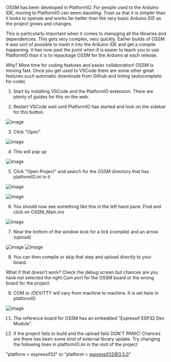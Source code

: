 OSSM has been developed in PlatformIO.  For people used to the Arduino IDE, moving to PlatformIO can seem daunting.  Trust us that it is simpler than it looks to operate and works far better than the very basic Arduino IDE as the project grows and changes.  

This is particularly important when it comes to managing all the libraries and dependencies. This gets very complex, very quickly. Earlier builds of OSSM it was sort of possible to mash it into the Arduino IDE and get a compile happening.  It has now past the point when it is easier to teach you to use PlatformIO than it is to repackage OSSM for the Arduino at each release. 

Why? More time for coding features and easier collaboration! OSSM is moving fast. Once you get used to VSCode there are some other great features such automatic downloads from Github and linting (autocomplete for code). 

1. Start by installing VSCode and the PlatformIO extension. There are plenty of guides for this on the web.  

2. Restart VSCode wait until PlatformIO has started and look on the sidebar for this button.

![image](https://user-images.githubusercontent.com/93972925/156351539-54a612fd-0b9b-46cb-9e86-2bab2eb65418.png)

3. Click "Open"

![image](https://user-images.githubusercontent.com/93972925/156351747-962b3f88-e07f-4b68-8da9-99085e6ee636.png)

4. This will pop up 

![image](https://user-images.githubusercontent.com/93972925/156351872-008e57a4-5e65-40f8-b65c-b663318317d8.png)

5. Click "Open Project" and search for the OSSM directory that has platformIO.ini in it

![image](https://user-images.githubusercontent.com/93972925/156352091-867148c0-e9bd-47fa-a4e9-7c99c8fce5b1.png)

![image](https://user-images.githubusercontent.com/93972925/156352222-e3c6c412-248e-40d5-9e7c-d3a895dd0db7.png)

6. You should now see something like this in the left hand pane.  Find and click on OSSM_Main.ino 

![image](https://user-images.githubusercontent.com/93972925/156352408-50a43fbc-9e38-4adf-a4b0-95a6e753903b.png)

7. Near the bottom of the window look for a tick (compile) and an arrow (upload) 

![image](https://user-images.githubusercontent.com/93972925/156352661-123d795b-342c-4f83-82c3-ac54d51d7e2b.png) ![image](https://user-images.githubusercontent.com/93972925/156352700-12fad91c-a8d2-48fa-97cc-ee088d0ff219.png)

8. You can then compile or skip that step and upload directly to your board.  

What if that doesn't work?  Check the debug screen but chances are you have not selected the right Com port for the OSSM board or the wrong board for the project.  

9. COM or /DEV/TTY will vary from machine to machine. It is set here in platformIO 

![image](https://user-images.githubusercontent.com/93972925/156354154-c71755e4-d19f-4387-bceb-743403777711.png)

11. The reference board for OSSM has an embedded "Espressif ESP32 Dev Module".

12. If the project fails to build and the upload fails DON'T PANIC! Chances are there has been some kind of external library update.  Try changing the following lines in platformIO.ini in the root of the project 

"platform = espressif32"   to "platform = espressif32@3.5.0" 
